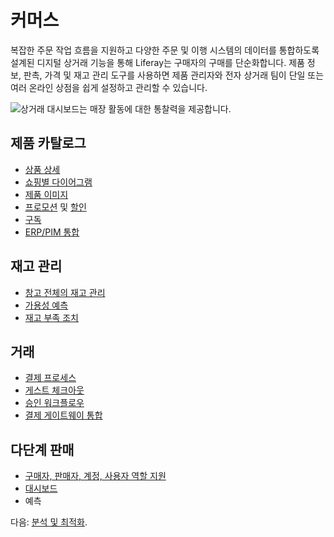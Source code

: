 # 커머스

복잡한 주문 작업 흐름을 지원하고 다양한 주문 및 이행 시스템의 데이터를 통합하도록 설계된 디지털 상거래 기능을 통해 Liferay는 구매자의 구매를 단순화합니다. 제품 정보, 판촉, 가격 및 재고 관리 도구를 사용하면 제품 관리자와 전자 상거래 팀이 단일 또는 여러 온라인 상점을 쉽게 설정하고 관리할 수 있습니다.

![상거래 대시보드는 매장 활동에 대한 통찰력을 제공합니다.](./commerce/images/01.png)

## 제품 카탈로그

* [상품 상세](https://learn.liferay.com/w/commerce/product-management/creating-and-managing-products/products/specifications)
* [쇼핑별 다이어그램](https://learn.liferay.com/w/commerce/product-management/creating-and-managing-products/product-types/shop-by-diagram)
* [제품 이미지](https://learn.liferay.com/w/commerce/product-management/creating-and-managing-products/products/product-images)
* [프로모션](https://learn.liferay.com/w/commerce/pricing/promoting-products/introduction-to-promotions) 및 [할인](https://learn.liferay.com/w/commerce/pricing/promoting-products/introduction-to-discounts)
* [구독](https://learn.liferay.com/w/commerce/order-management/subscriptions)
* [ERP/PIM 통합](https://learn.liferay.com/w/commerce/add-ons-and-connectors)

## 재고 관리

* [창고 전체의 재고 관리](https://learn.liferay.com/web/guest/w/commerce/inventory-management/using-the-inventory-management-system)
* [가용성 예측](https://learn.liferay.com/web/guest/w/commerce/inventory-management/availability-estimates)
* [재고 부족 조치](https://learn.liferay.com/web/guest/w/commerce/inventory-management/low-stock-action)

## 거래

* [결제 프로세스](https://learn.liferay.com/w/commerce/creating-store-content/commerce-storefront-pages/checkout)
* [게스트 체크아웃](https://learn.liferay.com/w/commerce/store-management/guest-checkout/guest-checkout-overview)
* [승인 워크플로우](https://learn.liferay.com/w/commerce/order-management/order-workflows/approving-or-rejecting-orders-in-order-workflows)
* [결제 게이트웨이 통합](https://learn.liferay.com/w/commerce/store-management/configuring-payment-methods)

## 다단계 판매

* [구매자, 판매자, 계정, 사용자 역할 지원](https://learn.liferay.com/w/commerce/users-and-accounts)
* [대시보드](https://learn.liferay.com/w/analytics-cloud/commerce/commerce-dashboard)
* 예측

다음: [분석 및 최적화](./analytics-and-optimization.md).
